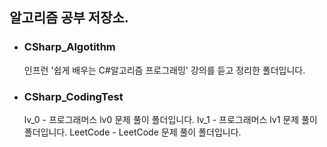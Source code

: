 ## 알고리즘 공부 저장소.

+ ### CSharp_Algotithm

    인프런 '쉽게 배우는 C#알고리즘 프로그래밍' 강의를 듣고 정리한 폴더입니다.

+ ### CSharp_CodingTest

    lv_0 - 프로그래머스 lv0 문제 풀이 폴더입니다.
    lv_1 - 프로그래머스 lv1 문제 풀이 폴더입니다.
    LeetCode - LeetCode 문제 풀이 폴더입니다.
